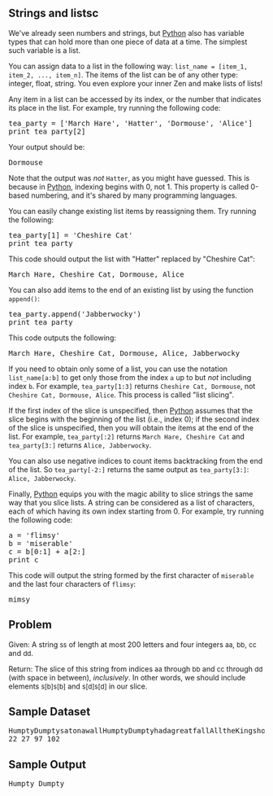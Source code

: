 <h2>Strings and listsc</h2>
<div>
    <p>We&apos;ve already seen numbers and strings, but <a href="https://rosalind.info/glossary/python/" rel="tooltip">Python</a> also has variable types that can hold more than one piece of data at a time. The simplest such variable is a list.</p>
    <p>You can assign data to a list in the following way: <code>list_name = [item_1, item_2, ..., item_n]</code>. The items of the list can be of any other type: integer, float, string. You even explore your inner Zen and make lists of lists!</p>
    <p>Any item in a list can be accessed by its index, or the number that indicates its place in the list. For example, try running the following code:</p>
    <div>
        <pre>tea_party = [&apos;March Hare&apos;, &apos;Hatter&apos;, &apos;Dormouse&apos;, &apos;Alice&apos;]
print tea_party[2]</pre>
    </div>
    <p>Your output should be:</p>
    <div>
        <pre>Dormouse</pre>
    </div>
    <p>Note that the output was <em>not</em> <code>Hatter</code>, as you might have guessed. This is because in <a href="https://rosalind.info/glossary/python/" rel="tooltip">Python</a>, indexing begins with 0, not 1. This property is called 0-based numbering, and it&apos;s shared by many programming languages.</p>
    <p>You can easily change existing list items by reassigning them. Try running the following:</p>
    <div>
        <pre>tea_party[1] = &apos;Cheshire Cat&apos;
print tea_party</pre>
    </div>
    <p>This code should output the list with &quot;Hatter&quot; replaced by &quot;Cheshire Cat&quot;:</p>
    <div>
        <pre>March Hare, Cheshire Cat, Dormouse, Alice</pre>
    </div>
    <p>You can also add items to the end of an existing list by using the function <code>append()</code>:</p>
    <div>
        <pre>tea_party.append(&apos;Jabberwocky&apos;)
print tea_party</pre>
    </div>
    <p>This code outputs the following:</p>
    <div>
        <pre>March Hare, Cheshire Cat, Dormouse, Alice, Jabberwocky</pre>
    </div>
    <p>If you need to obtain only some of a list, you can use the notation <code>list_name[a:b]</code> to get only those from the index <code>a</code> up to but <em>not</em> including index <code>b</code>. For example, <code>tea_party[1:3]</code> returns <code>Cheshire Cat, Dormouse</code>, not <code>Cheshire Cat, Dormouse, Alice</code>. This process is called &quot;list slicing&quot;.</p>
    <p>If the first index of the slice is unspecified, then <a href="https://rosalind.info/glossary/python/" rel="tooltip">Python</a> assumes that the slice begins with the beginning of the list (i.e., index 0); if the second index of the slice is unspecified, then you will obtain the items at the end of the list. For example, <code>tea_party[:2]</code> returns <code>March Hare, Cheshire Cat</code> and <code>tea_party[3:]</code> returns <code>Alice, Jabberwocky</code>.</p>
    <p>You can also use negative indices to count items backtracking from the end of the list. So <code>tea_party[-2:]</code> returns the same output as <code>tea_party[3:]</code>: <code>Alice, Jabberwocky</code>.</p>
    <p>Finally, <a href="https://rosalind.info/glossary/python/" rel="tooltip">Python</a> equips you with the magic ability to slice strings the same way that you slice lists. A string can be considered as a list of characters, each of which having its own index starting from 0. For example, try running the following code:</p>
    <div>
        <pre>a = &apos;flimsy&apos;
b = &apos;miserable&apos;
c = b[0:1] + a[2:]
print c</pre>
    </div>
    <p>This code will output the string formed by the first character of <code>miserable</code> and the last four characters of <code>flimsy</code>:</p>
    <div>
        <pre>mimsy</pre>
    </div>
</div>
<h2>Problem</h2>
<p>Given: A string <span data-mathml='<math xmlns="http://www.w3.org/1998/Math/MathML"><mi>s</mi></math>' style="display: inline; font-style: normal; font-weight: normal; line-height: normal; font-size: 13px; text-indent: 0px; text-align: left; text-transform: none; letter-spacing: normal; word-spacing: normal; overflow-wrap: normal; white-space: nowrap; float: none; direction: ltr; max-width: none; max-height: none; min-width: 0px; min-height: 0px; border: 0px; padding: 0px; margin: 0px; position: relative;" tabindex="0">ss</span> of length at most 200 letters and four integers <span data-mathml='<math xmlns="http://www.w3.org/1998/Math/MathML"><mi>a</mi></math>' style="display: inline; font-style: normal; font-weight: normal; line-height: normal; font-size: 13px; text-indent: 0px; text-align: left; text-transform: none; letter-spacing: normal; word-spacing: normal; overflow-wrap: normal; white-space: nowrap; float: none; direction: ltr; max-width: none; max-height: none; min-width: 0px; min-height: 0px; border: 0px; padding: 0px; margin: 0px; position: relative;" tabindex="0">aa</span>, <span data-mathml='<math xmlns="http://www.w3.org/1998/Math/MathML"><mi>b</mi></math>' style="display: inline; font-style: normal; font-weight: normal; line-height: normal; font-size: 13px; text-indent: 0px; text-align: left; text-transform: none; letter-spacing: normal; word-spacing: normal; overflow-wrap: normal; white-space: nowrap; float: none; direction: ltr; max-width: none; max-height: none; min-width: 0px; min-height: 0px; border: 0px; padding: 0px; margin: 0px; position: relative;" tabindex="0">bb</span>, <span data-mathml='<math xmlns="http://www.w3.org/1998/Math/MathML"><mi>c</mi></math>' style="display: inline; font-style: normal; font-weight: normal; line-height: normal; font-size: 13px; text-indent: 0px; text-align: left; text-transform: none; letter-spacing: normal; word-spacing: normal; overflow-wrap: normal; white-space: nowrap; float: none; direction: ltr; max-width: none; max-height: none; min-width: 0px; min-height: 0px; border: 0px; padding: 0px; margin: 0px; position: relative;" tabindex="0">cc</span> and <span data-mathml='<math xmlns="http://www.w3.org/1998/Math/MathML"><mi>d</mi></math>' style="display: inline; font-style: normal; font-weight: normal; line-height: normal; font-size: 13px; text-indent: 0px; text-align: left; text-transform: none; letter-spacing: normal; word-spacing: normal; overflow-wrap: normal; white-space: nowrap; float: none; direction: ltr; max-width: none; max-height: none; min-width: 0px; min-height: 0px; border: 0px; padding: 0px; margin: 0px; position: relative;" tabindex="0">dd</span>.</p>
<p>Return: The slice of this string from indices <span data-mathml='<math xmlns="http://www.w3.org/1998/Math/MathML"><mi>a</mi></math>' style="display: inline; font-style: normal; font-weight: normal; line-height: normal; font-size: 13px; text-indent: 0px; text-align: left; text-transform: none; letter-spacing: normal; word-spacing: normal; overflow-wrap: normal; white-space: nowrap; float: none; direction: ltr; max-width: none; max-height: none; min-width: 0px; min-height: 0px; border: 0px; padding: 0px; margin: 0px; position: relative;" tabindex="0">aa</span> through <span data-mathml='<math xmlns="http://www.w3.org/1998/Math/MathML"><mi>b</mi></math>' style="display: inline; font-style: normal; font-weight: normal; line-height: normal; font-size: 13px; text-indent: 0px; text-align: left; text-transform: none; letter-spacing: normal; word-spacing: normal; overflow-wrap: normal; white-space: nowrap; float: none; direction: ltr; max-width: none; max-height: none; min-width: 0px; min-height: 0px; border: 0px; padding: 0px; margin: 0px; position: relative;" tabindex="0">bb</span> and <span data-mathml='<math xmlns="http://www.w3.org/1998/Math/MathML"><mi>c</mi></math>' style="display: inline; font-style: normal; font-weight: normal; line-height: normal; font-size: 13px; text-indent: 0px; text-align: left; text-transform: none; letter-spacing: normal; word-spacing: normal; overflow-wrap: normal; white-space: nowrap; float: none; direction: ltr; max-width: none; max-height: none; min-width: 0px; min-height: 0px; border: 0px; padding: 0px; margin: 0px; position: relative;" tabindex="0">cc</span> through <span data-mathml='<math xmlns="http://www.w3.org/1998/Math/MathML"><mi>d</mi></math>' style="display: inline; font-style: normal; font-weight: normal; line-height: normal; font-size: 13px; text-indent: 0px; text-align: left; text-transform: none; letter-spacing: normal; word-spacing: normal; overflow-wrap: normal; white-space: nowrap; float: none; direction: ltr; max-width: none; max-height: none; min-width: 0px; min-height: 0px; border: 0px; padding: 0px; margin: 0px; position: relative;" tabindex="0">dd</span> (with space in between), <em>inclusively</em>. In other words, we should include elements <span data-mathml='<math xmlns="http://www.w3.org/1998/Math/MathML"><mi>s</mi><mo stretchy="false">[</mo><mi>b</mi><mo stretchy="false">]</mo></math>' style="display: inline; font-style: normal; font-weight: normal; line-height: normal; font-size: 13px; text-indent: 0px; text-align: left; text-transform: none; letter-spacing: normal; word-spacing: normal; overflow-wrap: normal; white-space: nowrap; float: none; direction: ltr; max-width: none; max-height: none; min-width: 0px; min-height: 0px; border: 0px; padding: 0px; margin: 0px; position: relative;" tabindex="0">s[b]s[b]</span> and <span data-mathml='<math xmlns="http://www.w3.org/1998/Math/MathML"><mi>s</mi><mo stretchy="false">[</mo><mi>d</mi><mo stretchy="false">]</mo></math>' style="display: inline; font-style: normal; font-weight: normal; line-height: normal; font-size: 13px; text-indent: 0px; text-align: left; text-transform: none; letter-spacing: normal; word-spacing: normal; overflow-wrap: normal; white-space: nowrap; float: none; direction: ltr; max-width: none; max-height: none; min-width: 0px; min-height: 0px; border: 0px; padding: 0px; margin: 0px; position: relative;" tabindex="0">s[d]s[d]</span> in our slice.</p>
<h2>Sample Dataset</h2>
<div>
    <pre>HumptyDumptysatonawallHumptyDumptyhadagreatfallAlltheKingshorsesandalltheKingsmenCouldntputHumptyDumptyinhisplaceagain.
22 27 97 102</pre>
</div>
<h2>Sample Output</h2>
<div>
    <pre>Humpty Dumpty</pre>
</div>

